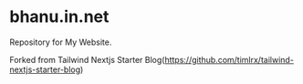 # bhanu.in.net
Repository for My Website.

Forked from Tailwind Nextjs Starter Blog(https://github.com/timlrx/tailwind-nextjs-starter-blog)